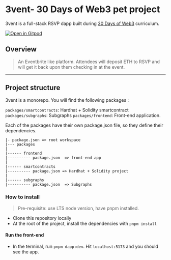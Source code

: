 # 3vent- 30 Days of Web3 pet project

3vent is a full-stack RSVP dapp built during [30 Days of Web3](https://www.30daysofweb3.xyz/) curriculum.

[![Open in Gitpod](https://gitpod.io/button/open-in-gitpod.svg)](https://gitpod.io/#<your-project-url>)

## Overview
> An Eventbrite like platform. Attendees will deposit ETH to RSVP and will get it back upon them checking in at the event.

---
## Project structure

3vent is a monorepo. You will find the following packages :

`packages/smartcontracts`: Hardhat + Solidity smartcontract
`packages/subgraphs`: Subgraphs
`packages/frontend`: Front-end application. 

Each of the packages have their own package.json file, so they define their dependencies.

```
|- package.json => root workspace
|--- packages
|
|------ frontend
|---------- package.json  => front-end app
|
|------ smartcontracts
|---------- package.json => Hardhat + Solidity project
|
|------ subgraphs
|---------- package.json  => Subgraphs
```
### How to install
> Pre-requisite: use LTS node version, have pnpm installed.

- Clone this repository locally
- At the root of the project, install the dependencies with `pnpm install`

#### Run the front-end
- In the terminal, run `pnpm dapp:dev`. Hit `localhost:5173` and you should see the app.